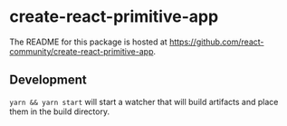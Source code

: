 # create-react-primitive-app

The README for this package is hosted at https://github.com/react-community/create-react-primitive-app.

## Development

`yarn && yarn start` will start a watcher that will build artifacts and place them in the build directory.
